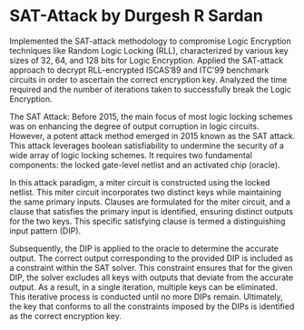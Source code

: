 # SAT-Attack by Durgesh R Sardan


Implemented the SAT-attack methodology to compromise Logic Encryption techniques like Random Logic Locking (RLL), characterized by various key sizes of 32, 64, and 128 bits for Logic Encryption. Applied the SAT-attack approach to decrypt RLL-encrypted ISCAS’89 and ITC’99 benchmark circuits in order to ascertain the correct encryption key. Analyzed the time required and the number of iterations taken to successfully break the Logic Encryption.

The SAT Attack:
Before 2015, the main focus of most logic locking schemes was on enhancing the degree of output corruption in logic circuits. However, a potent attack method emerged in 2015 known as the SAT attack. This attack leverages boolean satisfiability to undermine the security of a wide array of logic locking schemes. It requires two fundamental components: the locked gate-level netlist and an activated chip (oracle).

In this attack paradigm, a miter circuit is constructed using the locked netlist. This miter circuit incorporates two distinct keys while maintaining the same primary inputs. Clauses are formulated for the miter circuit, and a clause that satisfies the primary input is identified, ensuring distinct outputs for the two keys. This specific satisfying clause is termed a distinguishing input pattern (DIP).

Subsequently, the DIP is applied to the oracle to determine the accurate output. The correct output corresponding to the provided DIP is included as a constraint within the SAT solver. This constraint ensures that for the given DIP, the solver excludes all keys with outputs that deviate from the accurate output. As a result, in a single iteration, multiple keys can be eliminated. This iterative process is conducted until no more DIPs remain. Ultimately, the key that conforms to all the constraints imposed by the DIPs is identified as the correct encryption key.
